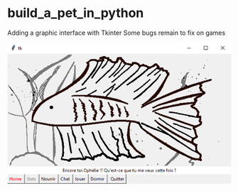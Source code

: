 # build_a_pet_in_python

Adding a graphic interface with Tkinter
Some bugs remain to fix on games

![alt text](https://github.com/Lezakh/build_a_pet_in_python/blob/Graphic_interface_Tkinter/Bidule_window.bmp)
